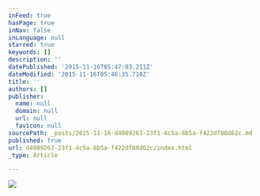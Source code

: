 ```yaml
---
inFeed: true
hasPage: true
inNav: false
inLanguage: null
starred: true
keywords: []
description: ''
datePublished: '2015-11-16T05:47:03.211Z'
dateModified: '2015-11-16T05:46:35.710Z'
title: ''
authors: []
publisher:
  name: null
  domain: null
  url: null
  favicon: null
sourcePath: _posts/2015-11-16-d4009263-23f1-4c5a-8b5a-f422df88d62c.md
published: true
url: d4009263-23f1-4c5a-8b5a-f422df88d62c/index.html
_type: Article

---
```

![](https://the-grid-user-content.s3-us-west-2.amazonaws.com/1c0cb782-02cf-465c-b022-b48adc898d5d.JPG)